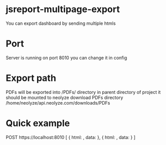 # jsreport-multipage-export

You can export dashboard by sending multiple htmls 

# Port
Server is running on port 8010 you can change it in config

# Export path
PDFs will be exported into /PDFs/ directory in parent directory of project 
it should be mounted to neolyze download PDFs directory 
/home/neolyze/api.neolyze.com/downloads/PDFs

# Quick example

<p>
    POST https://localhost:8010
    [
        {
            html: <html file content>,
            data: <paramters related to this html>
        },
        {
            html: <html file content>,
            data: <paramters related to this html>
        }
    ]
</p>